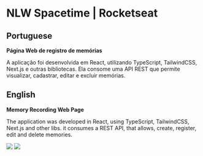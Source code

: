 # NLW Spacetime | Rocketseat

<h2>Portuguese</h2>


<p><strong>Página Web de registro de memórias</strong></p>

A aplicação foi desenvolvida em React, utilizando TypeScript, TailwindCSS, Next.js e outras bibliotecas. Ela consome uma API REST que permite visualizar, cadastrar, editar e excluir memórias.

<h2>English</h2>

<p><strong>Memory Recording Web Page</strong></p>

The application was developed in React, using TypeScript, TailwindCSS, Next.js and other libs. it consumes a REST API, that allows, create, register, edit and delete memories.

<img src="https://i.imgur.com/JUNxc77.png"/>
<img src="https://i.imgur.com/ZCFwDfa.png" />